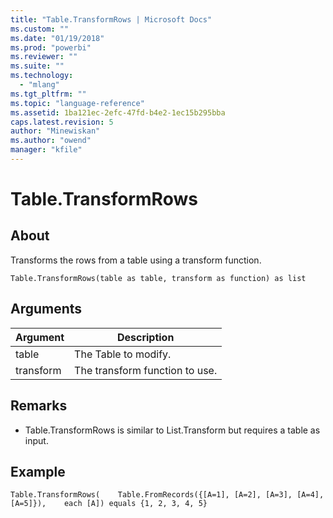 ```yaml
---
title: "Table.TransformRows | Microsoft Docs"
ms.custom: ""
ms.date: "01/19/2018"
ms.prod: "powerbi"
ms.reviewer: ""
ms.suite: ""
ms.technology: 
  - "mlang"
ms.tgt_pltfrm: ""
ms.topic: "language-reference"
ms.assetid: 1ba121ec-2efc-47fd-b4e2-1ec15b295bba
caps.latest.revision: 5
author: "Minewiskan"
ms.author: "owend"
manager: "kfile"
---
```

# Table.TransformRows

  
## About  
Transforms the rows from a table using a transform function.  
  
```  
Table.TransformRows(table as table, transform as function) as list  
```  
  
## Arguments  
  
|Argument|Description|  
|------------|---------------|  
|table|The Table to modify.|  
|transform|The transform function to use.|  
  
## <a name="__toc360789652"></a>Remarks  
  
-   Table.TransformRows is similar to List.Transform but requires a table as input.  
  
## <a name="__goback"></a>Example  
`Table.TransformRows(    Table.FromRecords({[A=1], [A=2], [A=3], [A=4], [A=5]}),    each [A]) equals {1, 2, 3, 4, 5}`  
  
